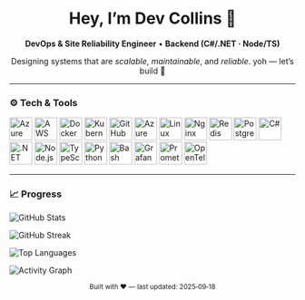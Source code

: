 <!-- Profile Header -->

<div align="center">
  <h1>Hey, I’m Dev Collins <span>👋</span></h1>
  <p><strong>DevOps & Site Reliability Engineer</strong> • <strong>Backend (C#/.NET · Node/TS)</strong></p>
  <p>Designing systems that are <em>scalable</em>, <em>maintainable</em>, and <em>reliable</em>. yoh — let’s build 🚀</p>
</div>

---

### ⚙️ Tech & Tools

<p>
  <img src="https://cdn.jsdelivr.net/gh/devicons/devicon/icons/azure/azure-original.svg" height="40" alt="Azure"/>
  <img src="https://cdn.jsdelivr.net/gh/devicons/devicon/icons/amazonwebservices/amazonwebservices-original.svg" height="40" alt="AWS"/>
  <img src="https://cdn.jsdelivr.net/gh/devicons/devicon/icons/docker/docker-original.svg" height="40" alt="Docker"/>
  <img src="https://cdn.jsdelivr.net/gh/devicons/devicon/icons/kubernetes/kubernetes-plain.svg" height="40" alt="Kubernetes"/>
  <img src="https://cdn.jsdelivr.net/gh/devicons/devicon/icons/github/github-original.svg" height="40" alt="GitHub"/>
  <img src="https://cdn.jsdelivr.net/gh/devicons/devicon/icons/azuredevops/azuredevops-original.svg" height="40" alt="Azure DevOps"/>
  <img src="https://cdn.jsdelivr.net/gh/devicons/devicon/icons/linux/linux-original.svg" height="40" alt="Linux"/>
  <img src="https://cdn.jsdelivr.net/gh/devicons/devicon/icons/nginx/nginx-original.svg" height="40" alt="Nginx"/>
  <img src="https://cdn.jsdelivr.net/gh/devicons/devicon/icons/redis/redis-original.svg" height="40" alt="Redis"/>
  <img src="https://cdn.jsdelivr.net/gh/devicons/devicon/icons/postgresql/postgresql-original.svg" height="40" alt="PostgreSQL"/>
  <img src="https://cdn.jsdelivr.net/gh/devicons/devicon/icons/csharp/csharp-original.svg" height="40" alt="C#"/>
  <img src="https://cdn.jsdelivr.net/gh/devicons/devicon/icons/dotnet/dotnet-original.svg" height="40" alt=".NET"/>
  <img src="https://cdn.jsdelivr.net/gh/devicons/devicon/icons/nodejs/nodejs-original.svg" height="40" alt="Node.js"/>
  <img src="https://cdn.jsdelivr.net/gh/devicons/devicon/icons/typescript/typescript-original.svg" height="40" alt="TypeScript"/>
  <img src="https://cdn.jsdelivr.net/gh/devicons/devicon/icons/python/python-original.svg" height="40" alt="Python"/>
  <img src="https://cdn.jsdelivr.net/gh/devicons/devicon/icons/bash/bash-plain.svg" height="40" alt="Bash"/>
  <img src="https://cdn.jsdelivr.net/gh/devicons/devicon/icons/grafana/grafana-original.svg" height="40" alt="Grafana"/>
  <img src="https://cdn.jsdelivr.net/gh/devicons/devicon/icons/prometheus/prometheus-original.svg" height="40" alt="Prometheus"/>
  <img src="https://raw.githubusercontent.com/simple-icons/simple-icons/develop/icons/opentelemetry.svg" height="40" alt="OpenTelemetry"/>
</p>

---

### 📈 Progress

<p>
  <img src="https://github-readme-stats.vercel.app/api?username=<your-github-username>&show_icons=true&theme=transparent&hide_border=true" alt="GitHub Stats" />
</p>
<p>
  <img src="https://streak-stats.demolab.com?user=<your-github-username>&theme=transparent&hide_border=true" alt="GitHub Streak" />
</p>
<p>
  <img src="https://github-readme-stats.vercel.app/api/top-langs/?username=<your-github-username>&layout=compact&theme=transparent&hide_border=true" alt="Top Languages" />
</p>
<p>
  <img src="https://github-readme-activity-graph.vercel.app/graph?username=<your-github-username>&theme=github-compact&hide_border=true" alt="Activity Graph" />
</p>



<!-- Footer -->

<div align="center">
  <sub>Built with ❤️ — last updated: 2025‑09‑18</sub>
</div>
